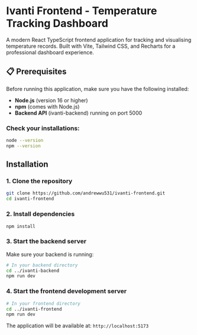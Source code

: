 # Ivanti Frontend - Temperature Tracking Dashboard

A modern React TypeScript frontend application for tracking and visualising temperature records. Built with Vite, Tailwind CSS, and Recharts for a professional dashboard experience.

## 📋 Prerequisites

Before running this application, make sure you have the following installed:

- **Node.js** (version 16 or higher)
- **npm** (comes with Node.js)
- **Backend API** (ivanti-backend) running on port 5000

### Check your installations:

```bash
node --version
npm --version
```

## Installation

### 1. Clone the repository

```bash
git clone https://github.com/andrewwu531/ivanti-frontend.git
cd ivanti-frontend
```

### 2. Install dependencies

```bash
npm install
```

### 3. Start the backend server

Make sure your backend is running:

```bash
# In your backend directory
cd ../ivanti-backend
npm run dev
```

### 4. Start the frontend development server

```bash
# In your frontend directory
cd ../ivanti-frontend
npm run dev
```

The application will be available at: `http://localhost:5173`
